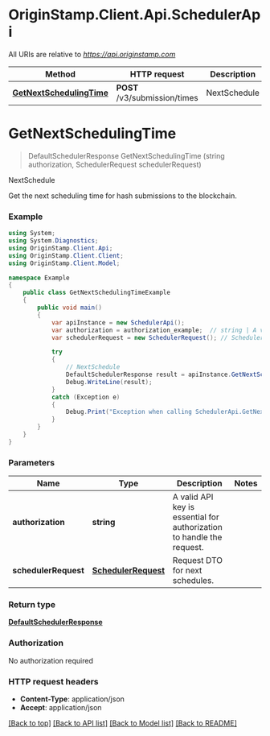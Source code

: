 # OriginStamp.Client.Api.SchedulerApi

All URIs are relative to *https://api.originstamp.com*

Method | HTTP request | Description
------------- | ------------- | -------------
[**GetNextSchedulingTime**](SchedulerApi.md#getnextschedulingtime) | **POST** /v3/submission/times | NextSchedule


<a name="getnextschedulingtime"></a>
# **GetNextSchedulingTime**
> DefaultSchedulerResponse GetNextSchedulingTime (string authorization, SchedulerRequest schedulerRequest)

NextSchedule

Get the next scheduling time for hash submissions to the blockchain.

### Example
```csharp
using System;
using System.Diagnostics;
using OriginStamp.Client.Api;
using OriginStamp.Client.Client;
using OriginStamp.Client.Model;

namespace Example
{
    public class GetNextSchedulingTimeExample
    {
        public void main()
        {
            var apiInstance = new SchedulerApi();
            var authorization = authorization_example;  // string | A valid API key is essential for authorization to handle the request.
            var schedulerRequest = new SchedulerRequest(); // SchedulerRequest | Request DTO for next schedules.

            try
            {
                // NextSchedule
                DefaultSchedulerResponse result = apiInstance.GetNextSchedulingTime(authorization, schedulerRequest);
                Debug.WriteLine(result);
            }
            catch (Exception e)
            {
                Debug.Print("Exception when calling SchedulerApi.GetNextSchedulingTime: " + e.Message );
            }
        }
    }
}
```

### Parameters

Name | Type | Description  | Notes
------------- | ------------- | ------------- | -------------
 **authorization** | **string**| A valid API key is essential for authorization to handle the request. | 
 **schedulerRequest** | [**SchedulerRequest**](SchedulerRequest.md)| Request DTO for next schedules. | 

### Return type

[**DefaultSchedulerResponse**](DefaultSchedulerResponse.md)

### Authorization

No authorization required

### HTTP request headers

 - **Content-Type**: application/json
 - **Accept**: application/json

[[Back to top]](#) [[Back to API list]](../README.md#documentation-for-api-endpoints) [[Back to Model list]](../README.md#documentation-for-models) [[Back to README]](../README.md)

